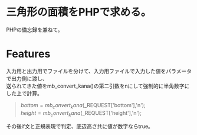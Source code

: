 # 三角形の面積をPHPで求める。

PHPの備忘録を兼ねて。

# Features

入力用と出力用でファイルを分けて、入力用ファイルで入力した値をパラメータで出力側に渡し、  
送られてきた値をmb_convert_kana()の第二引数をnにして強制的に半角数字にした上で計算。  

>$bottom = mb_convert_kana($_REQUEST['bottom'],'n');  
>$height = mb_convert_kana($_REQUEST['height'],'n');  

その後if文と正規表現で判定、底辺高さ共に値が数字ならtrue。
